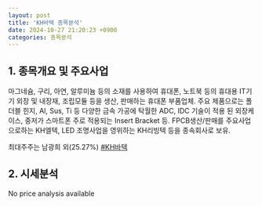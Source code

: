 ```yaml
---
layout: post
title: 'KH바텍 종목분석'
date: 2024-10-27 21:20:23 +0900
categories: 종목분석
---
```


## 1. 종목개요 및 주요사업

마그네슘, 구리, 아연, 알루미늄 등의 소재를 사용하여 휴대폰, 노트북 등의 휴대용 IT기기 외장 및 내장재, 조립모듈 등을 생산, 판매하는 휴대폰 부품업체. 주요 제품으로는 폴더블 힌지, Al, Sus, Ti 등 다양한 금속 가공에 탁월한 ADC, IDC 기술이 적용 된 외장케이스, 중저가 스마트폰 주로 적용되는 Insert Bracket 등. FPCB생산/판매를 주요사업으로하는 KH엘텍, LED 조명사업을 영위하는 KH리빙텍 등을 종속회사로 보유. 

최대주주는 남광희 외(25.27%)
[#KH바텍](#)

## 2. 시세분석

No price analysis available
